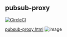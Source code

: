 ## pubsub-proxy
[![CircleCI](https://circleci.com/gh/rerost/pubsub-proxy/tree/master.svg?style=svg)](https://circleci.com/gh/rerost/pubsub-proxy/tree/master)

[pubsub-proxy.html](https://drive.google.com/file/d/1CK2mxb39TNSWV3gOeDqZp9a7ZlnoB0_d/view?usp=sharing)
![image](https://user-images.githubusercontent.com/5201588/52575416-833c8e00-2e61-11e9-95e7-dfae43f7b632.png)
